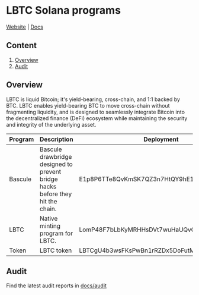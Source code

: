 # LBTC Solana programs

[Website](https://www.lombard.finance/) | [Docs](https://docs.lombard.finance/)

## Content
1. [Overview](https://github.com/lombard-finance/sol-svm-contracts?tab=readme-ov-file#overview)
2. [Audit](https://github.com/lombard-finance/sol-svm-contracts?tab=readme-ov-file#audit)

## Overview
LBTC is liquid Bitcoin; it's yield-bearing, cross-chain, and 1:1 backed by BTC. LBTC enables yield-bearing BTC to move cross-chain without fragmenting liquidity, and is designed to seamlessly integrate Bitcoin into the decentralized finance (DeFi) ecosystem while maintaining the security and integrity of the underlying asset.

| Program   | Description | Deployment                                                                                                                           |
|------------------|----------------------------------------------------------------------------------------------------------------------------------------|-|
| Bascule          | Bascule drawbridge designed to prevent bridge hacks before they hit the chain.                                                         | E1p8P6TTe8QvKmSK7QZ3n7HtQY9hE1p9JrCwLrXnPUfn |
| LBTC             | Native minting program for LBTC.                                                                                                 | LomP48F7bLbKyMRHHsDVt7wuHaUQvQnVVspjcbfuAek |
| Token | LBTC token | LBTCgU4b3wsFKsPwBn1rRZDx5DoFutM6RPiEt1TPDsY |

## Audit

Find the latest audit reports in [docs/audit](https://github.com/lombard-finance/sol-svm-contracts/tree/main/docs/audit)
